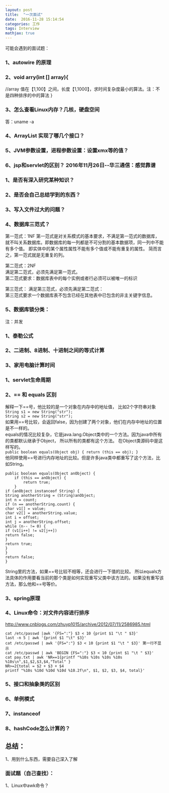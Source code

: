 ```yaml
---
layout: post
title:  "一次面试"
date:  2016-11-28 15:14:54
categories: 工作
tags: Interview
mathjax: true
---
```



可能会遇到的面试题：





### 1、autowire 的原理

### 2、void arry(int [] array){
//array 值在【1,100】之间，长度【1,1000】，求时间复杂度最小的算法。注：不是四种排序的中的算法
}
### 3、怎么查看Linux内存？几核，硬盘空间
答：uname -a
### 4、ArrayList 实现了哪几个接口？
### 5、JVM参数设置，进程参数设置：设置xmx等的值？
### 6、jsp和servlet的区别？ 2016年11月26日--华三通信：感觉靠谱
### 1、是否有深入研究某种知识？
### 2、是否会自己总结学到的东西？
### 3、写入文件过大的问题？
### 4、数据库三范式？
第一范式：1NF
第一范式是对关系模式的基本要求，不满足第一范式的数据库，就不叫关系数据库。即数据库的每一列都是不可分割的基本数据项，同一列中不能有多个值。 即实体中的某个属性属性不能有多个值或不能有重复的属性。 简而言之，第一范式就是无重复的列。  

第二范式：2NF  
满足第二范式，必须先满足第一范式。  
第二范式要求：数据库表中的每个实例或者行必须可以被唯一的标识

第三范式：
满足第三范式，必须先满足第二范式：  
第三范式要求一个数据库表不包含已经在其他表中已包含的非主关键字信息。

### 5、数据库锁分类：
注：并发


### 1、泰勒公式
### 2、二进制、8进制、十进制之间的等式计算
### 3、家用电脑计算时间


### 1、servlet生命周期
### 2、== 和 equals 区别
解释一下==号，他比较的是一个对象在内存中的地址值，
比如2个字符串对象  
`
String s1 = new String("str"); 
`  
`
String s2 = new String("str");  
`  
如果用==号比较，会返回false，因为创建了两个对象，他们在内存中地址的位置是不一样的。  
equals的情况比较复杂，它是java.lang.Object类中的一个方法。因为java中所有的类都默认继承于Object，  所以所有的类都有这个方法。
在Object类源码中是这样写的。  
`
    public boolean equals(Object obj) {
        return (this == obj);
    }  
`  
他同样使用==号进行内存地址的比较。但是许多java类中都重写了这个方法，比如String。  
 
    public boolean equals(Object anObject) {
        if (this == anObject) {
            return true;
        }
    if (anObject instanceof String) {
    String anotherString = (String)anObject;
    int n = count;
    if (n == anotherString.count) {
    char v1[] = value;
    char v2[] = anotherString.value;
    int i = offset;
    int j = anotherString.offset;
    while (n-- != 0) {
    if (v1[i++] != v2[j++])
    return false;
    }
    return true;
    }
    }
    return false;
    }   
 
String里的方法，如果==号比较不相等，还会进行一下值的比较。
所以equals方法具体的作用要看当前的那个类是如何实现重写父类中该方法的。如果没有重写该方法，那么他和==号等价。
### 3、spring原理
### 4、Linux命令：对文件内容进行排序
http://www.cnblogs.com/zhuyp1015/archive/2012/07/11/2586985.html  

    cat /etc/passwd |awk '{FS=":"} $3 < 10 {print $1 "\t " $3}'  
    last -n 5 | awk '{print $1 "\t" $3}'  
    cat /etc/passwd | awk '{FS=":"} $3 < 10 {print $1 "\t " $3}' 第一行不显示  
    cat /etc/passwd | awk 'BEGIN {FS=":"} $3 < 10 {print $1 "\t " $3}'  
    cat pay.txt | awk 'NR==1{printf "%10s %10s %10s %10s %10s\n",$1,$2,$3,$4,"Total" }  
    NR>=2{total = $2 + $3 + $4  
    printf "%10s %10d %10d %10d %10.2f\n", $1, $2, $3, $4, total}'  

### 5、接口和抽象类的区别
### 6、单例模式
### 7、instanceof
### 8、hashCode怎么计算的？
## 总结：
1、用到什么东西，需要自己深入了解
### 面试题（自己查找）： 
1、Linux中awk命令？ 

